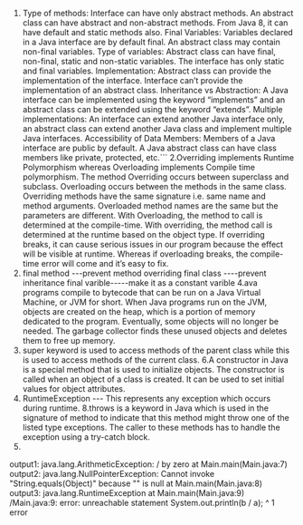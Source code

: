 1. Type of methods: Interface can have only abstract methods. An abstract class can have abstract and non-abstract methods. From Java 8, it can have 
default and static methods also. Final Variables: Variables declared in a Java interface are by default final. An abstract class may contain non-final 
variables. Type of variables: Abstract class can have final, non-final, static and non-static variables. The interface has only static and final 
variables. Implementation: Abstract class can provide the implementation of the interface. Interface can’t provide the implementation of an 
abstract class. Inheritance vs Abstraction: A Java interface can be implemented using the keyword “implements” and an abstract class can be extended 
using the keyword “extends”. Multiple implementations: An interface can extend another Java interface only, an abstract class can extend another 
Java class and implement multiple Java interfaces. Accessibility of Data Members: Members of a Java interface are public by default. A Java abstract
class can have class members like private, protected, etc.```
2.Overriding implements Runtime Polymorphism whereas Overloading implements Compile time polymorphism.
The method Overriding occurs between superclass and subclass. Overloading occurs between the methods in the same class.
Overriding methods have the same signature i.e. same name and method arguments. Overloaded method names are the same but the parameters are different.
With Overloading, the method to call is determined at the compile-time. With overriding, the method call is determined at the runtime based on 
the object type.
If overriding breaks, it can cause serious issues in our program because the effect will be visible at runtime. Whereas if overloading breaks, 
the compile-time error will come and it’s easy to fix.
3. final method ---prevent method overriding
   final class ----prevent inheritance
   final varible-----make it as a constant varible
4.ava programs compile to bytecode that can be run on a Java Virtual Machine, or JVM for short. When Java programs run on the JVM, objects are created on
the heap, which is a portion of memory dedicated to the program. Eventually, some objects will no longer be needed. The garbage collector finds these 
unused objects and deletes them to free up memory.
5. super keyword is used to access methods of the parent class while this is used to access methods of the current class.
6.A constructor in Java is a special method that is used to initialize objects. The constructor is called when an object of a class is created. 
It can be used to set initial values for object attributes. 
7. RuntimeException --- This represents any exception which occurs during runtime.
8.throws is a keyword in Java which is used in the signature of method to indicate that this method might throw one of the listed type exceptions. 
The caller to these methods has to handle the exception using a try-catch block. 
9. 
output1: java.lang.ArithmeticException: / by zero
	at Main.main(Main.java:7)
output2: java.lang.NullPointerException: Cannot invoke "String.equals(Object)" because "<local3>" is null
	at Main.main(Main.java:8)
output3: java.lang.RuntimeException
	at Main.main(Main.java:9)
/Main.java:9: error: unreachable statement
            System.out.println(b / a);
            ^
1 error

